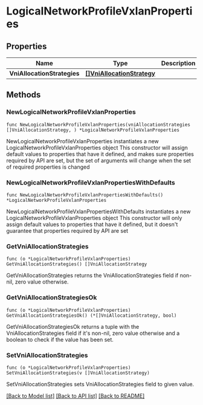 # LogicalNetworkProfileVxlanProperties

## Properties

Name | Type | Description | Notes
------------ | ------------- | ------------- | -------------
**VniAllocationStrategies** | [**[]VniAllocationStrategy**](VniAllocationStrategy.md) |  | 

## Methods

### NewLogicalNetworkProfileVxlanProperties

`func NewLogicalNetworkProfileVxlanProperties(vniAllocationStrategies []VniAllocationStrategy, ) *LogicalNetworkProfileVxlanProperties`

NewLogicalNetworkProfileVxlanProperties instantiates a new LogicalNetworkProfileVxlanProperties object
This constructor will assign default values to properties that have it defined,
and makes sure properties required by API are set, but the set of arguments
will change when the set of required properties is changed

### NewLogicalNetworkProfileVxlanPropertiesWithDefaults

`func NewLogicalNetworkProfileVxlanPropertiesWithDefaults() *LogicalNetworkProfileVxlanProperties`

NewLogicalNetworkProfileVxlanPropertiesWithDefaults instantiates a new LogicalNetworkProfileVxlanProperties object
This constructor will only assign default values to properties that have it defined,
but it doesn't guarantee that properties required by API are set

### GetVniAllocationStrategies

`func (o *LogicalNetworkProfileVxlanProperties) GetVniAllocationStrategies() []VniAllocationStrategy`

GetVniAllocationStrategies returns the VniAllocationStrategies field if non-nil, zero value otherwise.

### GetVniAllocationStrategiesOk

`func (o *LogicalNetworkProfileVxlanProperties) GetVniAllocationStrategiesOk() (*[]VniAllocationStrategy, bool)`

GetVniAllocationStrategiesOk returns a tuple with the VniAllocationStrategies field if it's non-nil, zero value otherwise
and a boolean to check if the value has been set.

### SetVniAllocationStrategies

`func (o *LogicalNetworkProfileVxlanProperties) SetVniAllocationStrategies(v []VniAllocationStrategy)`

SetVniAllocationStrategies sets VniAllocationStrategies field to given value.



[[Back to Model list]](../README.md#documentation-for-models) [[Back to API list]](../README.md#documentation-for-api-endpoints) [[Back to README]](../README.md)


